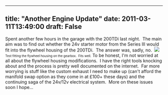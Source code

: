 
---
title: "Another Engine Update"
date: 2011-03-11T13:49:00
draft: False
---

Spent another few hours in the garage with the 200TDi last night.  The main aim was to find out whether the 24v starter motor from the Series III would fit into the flywheel housing of the 200TDi.  The answer was, sadly, no. 
<a href="https://lh6.googleusercontent.com/-rWopu3_NGUg/TXoji4IQdLI/AAAAAAAACQU/VW2E7EG0k3o/s1600/IMG_5651.JPG"><img src="https://lh6.googleusercontent.com/-rWopu3_NGUg/TXoji4IQdLI/AAAAAAAACQU/VW2E7EG0k3o/s320/IMG_5651.JPG"/></a><span style="font-size: x-small;">Test fitting the flywheel housing on the gearbox.  Fits well.</span>
To be honest, I'm not worried at all about the flywheel housing modifications.  I have the right tools knocking about and the process is pretty well documented on the internet.  Far more worrying is stuff like the custom exhaust I need to make up (can't afford the manifold swap option as they come in at £100+ these days) and the continuing saga of the 24v/12v electrical system.  More on these issues soon I hope...
